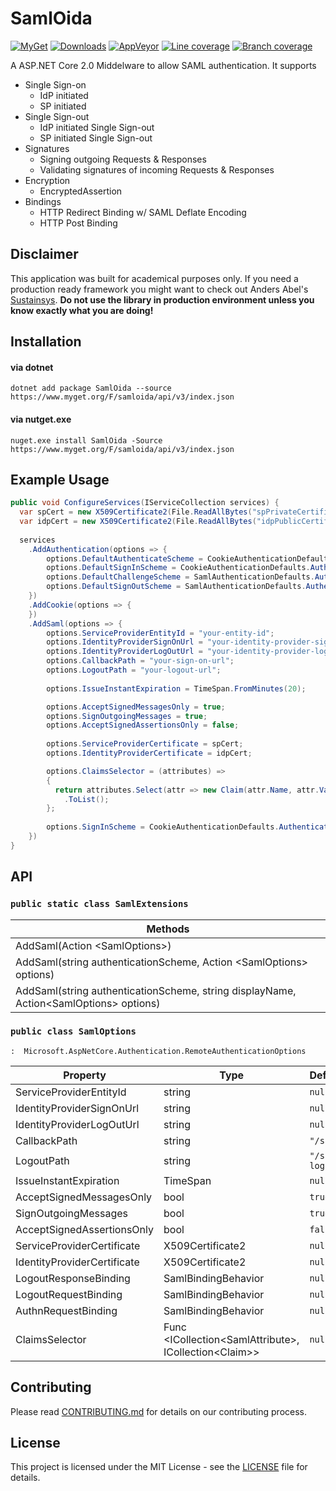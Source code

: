 ﻿# SamlOida

[![MyGet](https://img.shields.io/myget/samloida/v/samloida.svg)](https://www.myget.org/feed/samloida/package/nuget/SamlOida)
[![Downloads](https://img.shields.io/myget/samloida/dt/samloida.svg)](https://www.myget.org/feed/samloida/package/nuget/SamlOida)
[![AppVeyor](https://ci.appveyor.com/api/projects/status/c05vv9y58tbbcj1n/branch/master?svg=true)](https://ci.appveyor.com/project/peterwurzinger/samloida/branch/master)
[![Line coverage](https://samloida.blob.core.windows.net/samloida/report/badge_linecoverage.svg)](https://samloida.blob.core.windows.net/samloida/report/index.htm)
[![Branch coverage](https://samloida.blob.core.windows.net/samloida/report/badge_branchcoverage.svg)](https://samloida.blob.core.windows.net/samloida/report/index.htm)

A ASP.NET Core 2.0 Middelware to allow SAML authentication. It supports
* Single Sign-on
	* IdP initiated
	* SP initiated
* Single Sign-out
	* IdP initiated Single Sign-out
	* SP initiated Single Sign-out
* Signatures
	* Signing outgoing Requests & Responses
	* Validating signatures of incoming Requests & Responses
* Encryption
	* EncryptedAssertion
* Bindings
	* HTTP Redirect Binding w/ SAML Deflate Encoding
	* HTTP Post Binding 

## Disclaimer

This application was built for academical purposes only. If you need a production ready framework you might want to check out Anders Abel's [Sustainsys](https://github.com/Sustainsys/Saml2).
**Do not use the library in production environment unless you know exactly what you are doing!**

## Installation

#### via dotnet

`dotnet add package SamlOida --source https://www.myget.org/F/samloida/api/v3/index.json`

#### via nutget.exe

`nuget.exe install SamlOida -Source https://www.myget.org/F/samloida/api/v3/index.json`

## Example Usage

```csharp
public void ConfigureServices(IServiceCollection services) {
  var spCert = new X509Certificate2(File.ReadAllBytes("spPrivateCertificate.pfx"), PASSWORD);
  var idpCert = new X509Certificate2(File.ReadAllBytes("idpPublicCertificate.cer"));
  
  services
    .AddAuthentication(options => {
        options.DefaultAuthenticateScheme = CookieAuthenticationDefaults.AuthenticationScheme;
        options.DefaultSignInScheme = CookieAuthenticationDefaults.AuthenticationScheme;
        options.DefaultChallengeScheme = SamlAuthenticationDefaults.AuthenticationScheme;
        options.DefaultSignOutScheme = SamlAuthenticationDefaults.AuthenticationScheme;
    })
    .AddCookie(options => {
    })
    .AddSaml(options => {
        options.ServiceProviderEntityId = "your-entity-id";
        options.IdentityProviderSignOnUrl = "your-identity-provider-sign-on-url";
        options.IdentityProviderLogOutUrl = "your-identity-provider-log-out-url";
        options.CallbackPath = "your-sign-on-url";
        options.LogoutPath = "your-logout-url";
      
      	options.IssueInstantExpiration = TimeSpan.FromMinutes(20);

        options.AcceptSignedMessagesOnly = true;
        options.SignOutgoingMessages = true;
        options.AcceptSignedAssertionsOnly = false;
      
        options.ServiceProviderCertificate = spCert;
        options.IdentityProviderCertificate = idpCert;

        options.ClaimsSelector = (attributes) =>
        {
          return attributes.Select(attr => new Claim(attr.Name, attr.Values.FirstOrDefault()))
            .ToList();
		};
      
      	options.SignInScheme = CookieAuthenticationDefaults.AuthenticationScheme;
    })
}
```

## API

### `public static class SamlExtensions`

| Methods                                  |
| ---------------------------------------- |
| AddSaml(Action &lt;SamlOptions&gt;)      |
| AddSaml(string authenticationScheme, Action &lt;SamlOptions&gt; options) |
| AddSaml(string authenticationScheme, string displayName, Action&lt;SamlOptions&gt; options) |


### `public class SamlOptions `

`:  Microsoft.AspNetCore.Authentication.RemoteAuthenticationOptions`

| Property                    | Type                                     | DefaultValue     |
| --------------------------- | ---------------------------------------- | ---------------- |
| ServiceProviderEntityId     | string                                   | `null`           |
| IdentityProviderSignOnUrl   | string                                   | `null`           |
| IdentityProviderLogOutUrl   | string                                   | `null`           |
| CallbackPath                | string                                   | `"/saml-auth"`   |
| LogoutPath                  | string                                   | `"/saml-logout"` |
| IssueInstantExpiration      | TimeSpan                                 | `null`           |
| AcceptSignedMessagesOnly    | bool                                     | `true`           |
| SignOutgoingMessages        | bool                                     | `true`           |
| AcceptSignedAssertionsOnly  | bool                                     | `false`          |
| ServiceProviderCertificate  | X509Certificate2                         | `null`           |
| IdentityProviderCertificate | X509Certificate2                         | `null`           |
| LogoutResponseBinding       | SamlBindingBehavior                      | `null`           |
| LogoutRequestBinding        | SamlBindingBehavior                      | `null`           |
| AuthnRequestBinding         | SamlBindingBehavior                      | `null`           |
| ClaimsSelector              | Func &lt;ICollection&lt;SamlAttribute&gt;, ICollection&lt;Claim&gt;&gt; | `null`           |

## Contributing

Please read [CONTRIBUTING.md](CONTRIBUTING.md) for details on our contributing process.

## License

This project is licensed under the MIT License - see the [LICENSE](LICENSE) file for details.